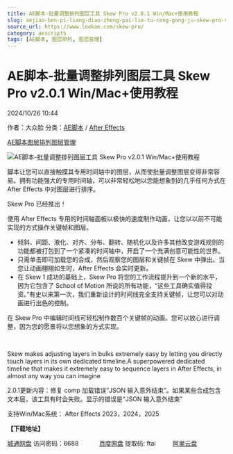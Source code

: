 ```yaml
---
title: AE脚本-批量调整排列图层工具 Skew Pro v2.0.1 Win/Mac+使用教程
slug: aejiao-ben-pi-liang-diao-zheng-pai-lie-tu-ceng-gong-ju-skew-pro-v2-0-1-win-mac-shi-yong-jiao-cheng
source_url: https://www.lookae.com/skew-pro/
category: aescripts
tags: [AE脚本, 图层排列, 图层管理]
---
```

# AE脚本-批量调整排列图层工具 Skew Pro v2.0.1 Win/Mac+使用教程

2024/10/26 10:44

作者：大众脸
分类：[AE脚本](https://www.lookae.com/after-effects/aescripts/) / [After Effects](https://www.lookae.com/after-effects/)

[AE脚本](https://www.lookae.com/tag/ae%e8%84%9a%e6%9c%ac/)[图层排列](https://www.lookae.com/tag/%e5%9b%be%e5%b1%82%e6%8e%92%e5%88%97/)[图层管理](https://www.lookae.com/tag/%e5%9b%be%e5%b1%82%e7%ae%a1%e7%90%86/)

![AE脚本-批量调整排列图层工具 Skew Pro v2.0.1 Win/Mac+使用教程](https://www.lookae.com/wp-content/uploads/2023/10/Skew.jpg "AE脚本-批量调整排列图层工具 Skew Pro v2.0.1 Win/Mac+使用教程-LookAE.com")

脚本让您可以直接触摸其专用时间轴中的图层，从而使批量调整图层变得非常容易。拥有功能强大的专用时间轴，可以非常轻松地以您能想象到的几乎任何方式在 After Effects 中对图层进行排序。

Skew Pro 已经推出！

使用 After Effects 专用的时间轴面板以极快的速度制作动画，让您以以前不可能实现的方式操作关键帧和图层。

* 倾斜、间距、液化、对齐、分布、翻转、随机化以及许多其他改变游戏规则的功能都被打包到了一个紧凑的时间轴中，开启了一个充满创意可能性的世界。
* 只需单击即可加载您的合成，然后观察您的图层和关键帧在 Skew 中弹出。当您让动画栩栩如生时，After Effects 会实时更新。
* 在 Skew 1 成功的基础上，Skew Pro 将您的工作流程提升到一个新的水平，因为它包含了 School of Motion 所说的所有功能，“这些工具确实值得投资。”有史以来第一次，我们重新设计的时间线完全支持关键帧，让您可以对动画进行出色的控制。

在 Skew Pro 中编辑时间线可轻松制作数百个关键帧的动画。您可以放心进行调整，因为您的愿景将以您想象的方式实现。

﻿

Skew makes adjusting layers in bulks extremely easy by letting you directly touch layers in its own dedicated timeline.A superpowered dedicated timeline that makes it extremely easy to sequence layers in After Effects, in almost any way you can imagine

2.0.1更新内容：修复 comp 加载错误“JSON 输入意外结束”。如果某些合成包含文本层，该工具有时会失败。显示的错误是“JSON 输入意外结束”

支持Win/Mac系统： After Effects 2023，2024，2025

**【下载地址】**

[城通网盘](https://url70.ctfile.com/f/2827370-1418387614-7b12d6?p=4431) 访问密码：6688            [百度网盘](https://pan.baidu.com/s/1Em0MZf6b5HYEEcCe4U7fMA?pwd=ftai) 提取码: ftai          [阿里云盘](https://www.alipan.com/s/DVgJFJMRArh)
